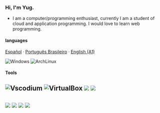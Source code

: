 ### Hi, I'm Yug.
- I am a computer/programming enthusiast, currently I am a student of cloud and application programming. I would love to learn web programming.

#### languages
<a href="/docs/readme_es.md">Español</a>
·
<a href="/docs/readme_pt-BR.md">Português Brasileiro</a>
·
<a href="/docs/readme_en.md">English (A1)</a>

![Windows](http://img.shields.io/badge/OS-Windows-0078D6?style=flat-square&logo=windows&logoColor=ffffff)
![ArchLinux](http://img.shields.io/badge/VM-ArchLinux-0078D6?style=flat-square&logo=archlinux&logoColor=ffffff)

#### Tools

![Vscodium](https://img.shields.io/badge/Editor-VS_Codium-informational?style=flat&logo=visual-studio-code&logoColor=white&color=6aa6f8)
![VirtualBox](http://img.shields.io/badge/ToolVM-VirtualBox-0078D6?style=flat-square&logo=virtualbox&logoColor=ffffff)
<img src="https://img.shields.io/badge/Shell-Bash-informational?style=flat&logo=gnu-bash&logoColor=white&color=e0e0e0"/> </a>
<img src="https://img.shields.io/badge/Shell-Git-informational?style=flat&logo=git&logoColor=white&color=e0e0e0"/> </a>
--
<img src="https://img.shields.io/badge/Code-Python-informational?style=flat&logo=python&logoColor=white&color=43a047"/> </a>
<img src="https://img.shields.io/badge/Code-CSS-informational?style=flat&logo=css3&logoColor=white&color=2979ff"/> </a>
<img src="https://img.shields.io/badge/Code-HTML-informational?style=flat&logo=html5&logoColor=white&color=ff9100"/> </a>
<img src="https://img.shields.io/badge/Code-JavaScript-informational?style=flat&logo=javascript&logoColor=white&color=FFFF00"/> </a>
---
